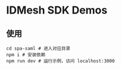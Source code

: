 # IDMesh SDK Demos

## 使用

```
cd spa-saml # 进入对应目录
npm i # 安装依赖
npm run dev # 运行示例，访问 localhost:3000
```
